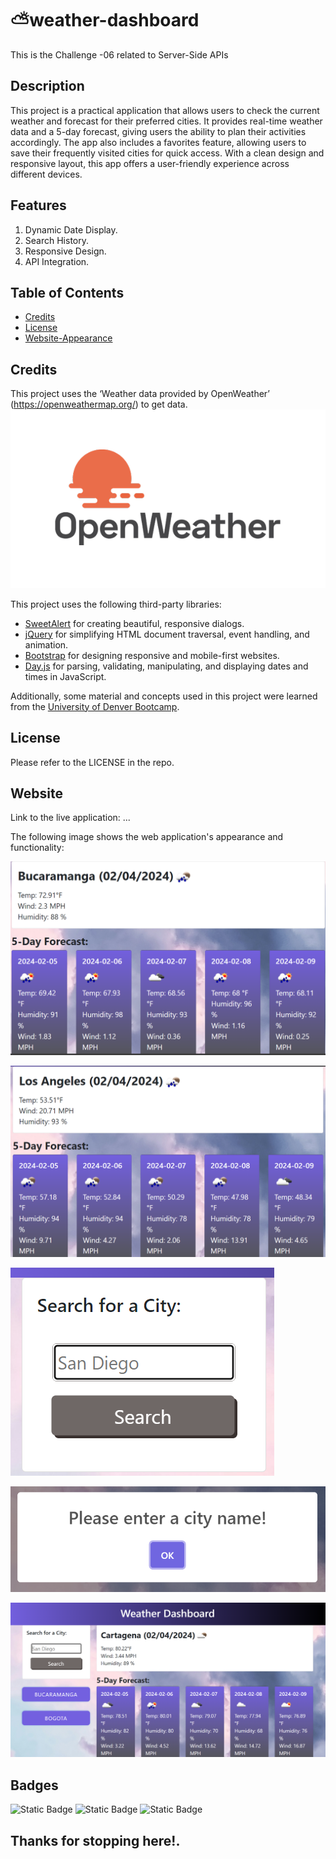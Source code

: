# ⛅weather-dashboard
This is the Challenge -06 related to Server-Side APIs

## Description
This project is a practical application that allows users to check the current weather and forecast for their preferred cities. It provides real-time weather data and a 5-day forecast, giving users the ability to plan their activities accordingly. The app also includes a favorites feature, allowing users to save their frequently visited cities for quick access. With a clean design and responsive layout, this app offers a user-friendly experience across different devices.

## Features

1. Dynamic Date Display.
2. Search History.
3. Responsive Design.
4. API Integration.

## Table of Contents

- [Credits](#credits)
- [License](#license)
- [Website-Appearance](#website)

## Credits

This project uses the ‘Weather data provided by OpenWeather’ (https://openweathermap.org/) to get data.
![OPEN-WEATHER-LOGO](./assets/imgs/OpenWeather-Master-Logo%20RGB.png)

This project uses the following third-party libraries:
- [SweetAlert](https://sweetalert.js.org) for creating beautiful, responsive dialogs.
- [jQuery](https://jquery.com) for simplifying HTML document traversal, event handling, and animation.
- [Bootstrap](https://getbootstrap.com) for designing responsive and mobile-first websites.
- [Day.js](https://day.js.org) for parsing, validating, manipulating, and displaying dates and times in JavaScript.

Additionally, some material and concepts used in this project were learned from the [University of Denver Bootcamp](https://bootcamp.du.edu/coding/).

## License

Please refer to the LICENSE in the repo.

## Website

Link to the live application: ...

The following image shows the web application's appearance and functionality:

![APPEARANCE-APPLICATION](./assets/imgs/city.png)

![APPEARANCE-APPLICATION](./assets/imgs/city2.png)

![INPUT-USER](./assets/imgs/input.png)

![ALERT-MESSAGE](./assets/imgs/alert.png)

![APPLICATION-FULL](./assets/imgs/full.png)

## Badges

![Static Badge](https://img.shields.io/badge/HTML-25%25-lightgrey)
![Static Badge](https://img.shields.io/badge/CSS-25%25-blue)
![Static Badge](https://img.shields.io/badge/JAVASCRIPT-50%25-orange)

## Thanks for stopping here!.

